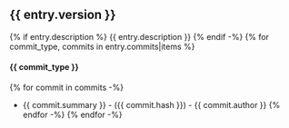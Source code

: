 ## {{ entry.version }}
{% if entry.description %}
{{ entry.description }}
{% endif -%}
{% for commit_type, commits in entry.commits|items %}
#### {{ commit_type }}
{% for commit in commits -%}
- {{ commit.summary }} - ({{ commit.hash }}) - {{ commit.author }}
{% endfor -%}
{% endfor -%}
